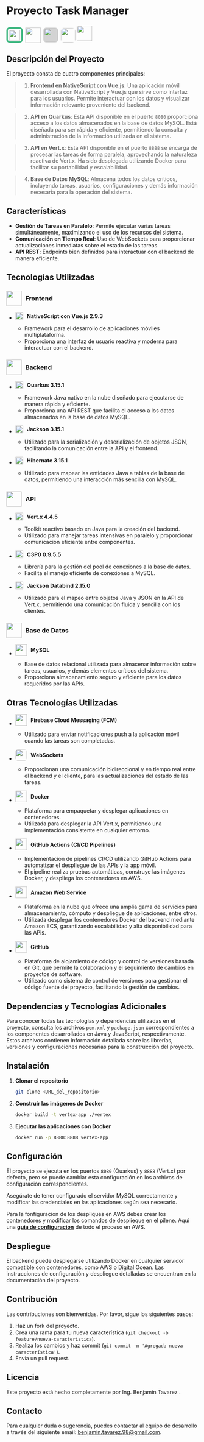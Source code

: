 # Proyecto Task Manager
### <span style="display: inline-flex; align-items: center;gap:7px"><img src="https://simpleskill.icons.workers.dev/svg?i=vue.js" height="29" width="29" style="border-radius: 20%; border:solid 4px #42b883;padding:3px;padding-bottom:1px"> <img src="https://simpleskill.icons.workers.dev/svg?i=quarkus,eclipsevertdotx,nativescript" height="40"> <img src="https://simpleskill.icons.workers.dev/svg?i=mysql" height="35" style="border-radius: 20%; background-color: lightgray;padding:2px;"><img src="https://avatars.githubusercontent.com/u/130129149?v=4" height="38" style="border-radius: 20%" ></span> </span>  <img src="https://skillicons.dev/icons?i=docker,firebase,githubactions,aws,github" height="40">   



## Descripción del Proyecto

El proyecto consta de cuatro componentes principales:

> 1. **Frontend en NativeScript con Vue.js**: Una aplicación móvil desarrollada con NativeScript y Vue.js que sirve como interfaz para los usuarios. Permite interactuar con los datos y visualizar información relevante proveniente del backend.

> 2. **API en Quarkus**: Esta API disponible en el puerto `8080` proporciona acceso a los datos almacenados en la base de datos MySQL. Está diseñada para ser rápida y eficiente, permitiendo la consulta y administración de la información utilizada en el sistema.

> 3. **API en Vert.x**: Esta API disponible en el puerto `8888`  se encarga de procesar las tareas de forma paralela, aprovechando la naturaleza reactiva de Vert.x. Ha sido desplegada utilizando Docker para facilitar su portabilidad y escalabilidad.

> 4. **Base de Datos MySQL**: Almacena todos los datos críticos, incluyendo tareas, usuarios, configuraciones y demás información necesaria para la operación del sistema.


## Características

- **Gestión de Tareas en Paralelo**: Permite ejecutar varias tareas simultáneamente, maximizando el uso de los recursos del sistema.
- **Comunicación en Tiempo Real**: Uso de WebSockets para proporcionar actualizaciones inmediatas sobre el estado de las tareas.
- **API REST**: Endpoints bien definidos para interactuar con el backend de manera eficiente.

## Tecnologías Utilizadas

### <span style="display: inline-flex; align-items: center;gap:10px"><img src="https://simpleskill.icons.workers.dev/svg?i=nativescript" height="40">  Frontend</span>

- **<span style="display: inline-flex; align-items: center;gap:10px">
 <img src="https://simpleskill.icons.workers.dev/svg?i=vue.js" height="20">  NativeScript con Vue.js 2.9.3** </span>

  - Framework para el desarrollo de aplicaciones móviles multiplataforma.
  - Proporciona una interfaz de usuario reactiva y moderna para interactuar con el backend.


### <span style="display: inline-flex; align-items: center;gap:10px"><img src="https://skillicons.dev/icons?i=java" height="40">  Backend</span>

- **<span style="display: inline-flex; align-items: center;gap:10px">
 <img src="https://simpleskill.icons.workers.dev/svg?i=quarkus" height="20">  Quarkus 3.15.1** </span>
  - Framework Java nativo en la nube diseñado para ejecutarse de manera rápida y eficiente.
  - Proporciona una API REST que facilita el acceso a los datos almacenados en la base de datos MySQL.

- **<span style="display: inline-flex; align-items: center;gap:10px">
 <img src="https://cdn-icons-png.flaticon.com/512/136/136525.png
 " height="20">  Jackson 3.15.1** </span>
  - Utilizado para la serialización y deserialización de objetos JSON, facilitando la comunicación entre la API y el frontend.

- **<span style="display: inline-flex; align-items: center;gap:10px">
 <img src="https://simpleskill.icons.workers.dev/svg?i=Hibernate" height="20">  Hibernate 3.15.1** </span>
  - Utilizado para mapear las entidades Java a tablas de la base de datos, permitiendo una interacción más sencilla con MySQL.


### <span style="display: inline-flex; align-items: center;gap:10px"><img src="https://skillicons.dev/icons?i=java" height="40">  API</span>


- **<span style="display: inline-flex; align-items: center;gap:10px">
 <img src="https://simpleskill.icons.workers.dev/svg?i=eclipsevertdotx" height="20">  Vert.x 4.4.5** </span>

  - Toolkit reactivo basado en Java para la creación del backend.
  - Utilizado para manejar tareas intensivas en paralelo y proporcionar comunicación eficiente entre componentes.

- **<span style="display: inline-flex; align-items: center;gap:10px">
 <img src="https://dt-cdn.net/hub/connection-pools_r9Q4U4J.png" height="20"> C3P0 0.9.5.5** </span>
  - Librería para la gestión del pool de conexiones a la base de datos.
  - Facilita el manejo eficiente de conexiones a MySQL.

- **<span style="display: inline-flex; align-items: center;gap:10px">
 <img src="https://cdn-icons-png.flaticon.com/512/136/136525.png
 " height="20">  Jackson Databind 2.15.0** </span>
  - Utilizado para el mapeo entre objetos Java y JSON en la API de Vert.x, permitiendo una comunicación fluida y sencilla con los clientes.



### <span style="display: inline-flex; align-items: center;gap:10px"><img src="https://cdn-icons-png.flaticon.com/512/9850/9850774.png" height="40">  Base de Datos</span>

- **<span style="display: inline-flex; align-items: center;gap:10px">
 <img src="https://simpleskill.icons.workers.dev/svg?i=mySQL" height="30"> MySQL** </span>

  - Base de datos relacional utilizada para almacenar información sobre tareas, usuarios, y demás elementos críticos del sistema.
  - Proporciona almacenamiento seguro y eficiente para los datos requeridos por las APIs.

## Otras Tecnologías Utilizadas


- **<span style="display: inline-flex; align-items: center;gap:10px">
 <img src="https://skillicons.dev/icons?i=firebase" height="30"> Firebase Cloud Messaging (FCM)** </span>

  - Utilizado para enviar notificaciones push a la aplicación móvil cuando las tareas son completadas.

- **<span style="display: inline-flex; align-items: center;gap:10px">
 <img src="https://avatars.githubusercontent.com/u/130129149?v=4" height="30" style="border-radius: 20%" > WebSockets** </span>
  - Proporcionan una comunicación bidireccional y en tiempo real entre el backend y el cliente, para las actualizaciones del estado de las tareas.

- **<span style="display: inline-flex; align-items: center;gap:10px">
 <img src="https://simpleskill.icons.workers.dev/svg?i=Docker" height="30"> Docker** </span>

  - Plataforma para empaquetar y desplegar aplicaciones en contenedores.
  - Utilizada para desplegar la API Vert.x, permitiendo una implementación consistente en cualquier entorno.

 - **<span style="display: inline-flex; align-items: center;gap:10px"> <img src="https://skillicons.dev/icons?i=githubactions" height="30"> GitHub Actions (CI/CD Pipelines)** </span>
   -  Implementación de pipelines CI/CD utilizando GitHub Actions para automatizar el despliegue de las APIs y la app móvil.
   - El pipeline realiza pruebas automáticas, construye las imágenes Docker, y despliega los contenedores en AWS. 

 - **<span style="display: inline-flex; align-items: center;gap:10px"> <img src="https://skillicons.dev/icons?i=aws" height="30"> Amazon Web Service** </span>
    - Plataforma en la nube que ofrece una amplia gama de servicios para almacenamiento, cómputo y despliegue de aplicaciones, entre otros.
    - Utilizada desplegar los contenedores Docker del backend mediante Amazon ECS, garantizando escalabilidad y alta disponibilidad para las APIs.

 - **<span style="display: inline-flex; align-items: center;gap:10px"> <img src="https://skillicons.dev/icons?i=github" height="30"> GitHub** </span>
    - Plataforma de alojamiento de código y control de versiones basada en Git, que permite la colaboración y el seguimiento de cambios en proyectos de software.
    - Utilizado como sistema de control de versiones para gestionar el código fuente del proyecto, facilitando la gestión de cambios.

## Dependencias y Tecnologías Adicionales

Para conocer todas las tecnologías y dependencias utilizadas en el proyecto, consulta los archivos `pom.xml` y `package.json` correspondientes a los componentes desarrollados en Java y JavaScript, respectivamente. Estos archivos contienen información detallada sobre las librerías, versiones y configuraciones necesarias para la construcción del proyecto.

## Instalación

1. **Clonar el repositorio**
   ```bash
   git clone <URL_del_repositorio>
   ```

2. **Construir las imágenes de Docker**
   ```bash
   docker build -t vertex-app ./vertex
   ```

3. **Ejecutar las aplicaciones con Docker**
   ```bash
   docker run -p 8888:8888 vertex-app
   ```



## Configuración

El proyecto se ejecuta en los puertos `8080` (Quarkus) y `8888` (Vert.x) por defecto, pero se puede cambiar esta configuración en los archivos de configuración correspondientes.

Asegúrate de tener configurado el servidor MySQL correctamente y modificar las credenciales en las aplicaciones según sea necesario.

Para la fonfiguracion de los despliques en AWS debes crear los contenedores y modificar los comandos de desplieque en el pilene. Aqui una [**guia de configuracion**](https://youtu.be/nxRaZrl1r7Y) de todo el proceso en AWS.

## Despliegue

El backend puede desplegarse utilizando Docker en cualquier servidor compatible con contenedores, como AWS o Digital Ocean. Las instrucciones de configuración y despliegue detalladas se encuentran en la documentación del proyecto.

## Contribución

Las contribuciones son bienvenidas. Por favor, sigue los siguientes pasos:

1. Haz un fork del proyecto.
2. Crea una rama para tu nueva característica (`git checkout -b feature/nueva-caracteristica`).
3. Realiza los cambios y haz commit (`git commit -m 'Agregada nueva característica'`).
4. Envía un pull request.

## Licencia

Este proyecto está hecho completamente por Ing. Benjamin Tavarez .

## Contacto

Para cualquier duda o sugerencia, puedes contactar al equipo de desarrollo a través del siguiente email: [benjamin.tavarez.98@gmail.com](mailto:benjamin.tavarez.98@gmail.com).